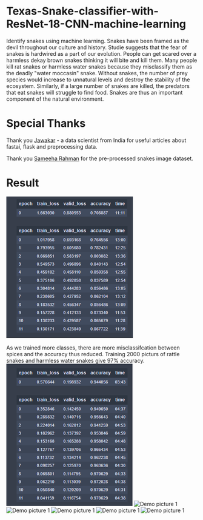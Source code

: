 # Texas-Snake-classifier-with-ResNet-18-CNN-machine-learning
Identify snakes using machine learning. Snakes have been framed as the devil throughout our culture and history. Studie suggests that the fear of snakes is hardwired as a part of our evolution. People can get scared over a harmless dekay brown snakes thinking it will bite and kill them. Many people kill rat snakes or harmless water snakes because they misclassify them as the deadly "water moccasin" snake.  Without snakes, the number of prey species would increase to unnatural levels and destroy the stability of the ecosystem. Similarly, if a large number of snakes are killed, the predators that eat snakes will struggle to find food. Snakes are thus an important component of the natural environment. 
# Special Thanks 
Thank you [Jawakar](https://medium.com/@jawakarselvavinayagam) - a data scientist from India for useful articles about fastai, flask and preprocessing data.

Thank you [Sameeha Rahman](https://www.kaggle.com/sameeharahman/preprocessed-snake-images) for the pre-processed snakes image dataset.

# Result
![Accuracy](https://github.com/Hanh-hub/Texas-Snake-classifier-with-ResNet-18-CNN-machine-learning/blob/main/accuracy%20log.PNG)

As we trained more classes, there are more misclassifcation between spices and the accuracy thus reduced. 
Training 2000 picturs of rattle snakes and harmless water snakes give 97% accuracy. 
![Accuracy when there are only two classes ](https://github.com/Hanh-hub/Texas-Snake-classifier-with-ResNet-18-CNN-machine-learning/blob/main/accuracy%20log%202%20classes.PNG)
![Demo picture 1](https://github.com/Hanh-hub/realtime-weather-api-react-app/blob/main/demo1.PNG)
![Demo picture 1](https://github.com/Hanh-hub/realtime-weather-api-react-app/blob/main/demo1.PNG)
![Demo picture 1](https://github.com/Hanh-hub/realtime-weather-api-react-app/blob/main/demo1.PNG)
![Demo picture 1](https://github.com/Hanh-hub/realtime-weather-api-react-app/blob/main/demo1.PNG)
![Demo picture 1](https://github.com/Hanh-hub/realtime-weather-api-react-app/blob/main/demo1.PNG)

